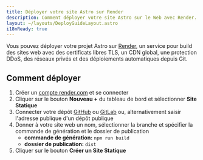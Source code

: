 ```yaml
---
title: Déployer votre site Astro sur Render
description: Comment déployer votre site Astro sur le Web avec Render.
layout: ~/layouts/DeployGuideLayout.astro
i18nReady: true
---
```


Vous pouvez déployer votre projet Astro sur [Render](https://render.com/), un service pour build des sites web avec des certificats libres TLS, un CDN global, une protection DDoS, des réseaux privés et des déploiements automatiques depuis Git.

## Comment déployer

1. Créer un [compte render.com](https://dashboard.render.com/) et se connecter
2. Cliquer sur le bouton **Nouveau +** du tableau de bord et sélectionner **Site Statique**
3. Connecter votre dépôt [GitHub](https://github.com/) ou [GitLab](https://about.gitlab.com/) ou, alternativement saisir l'adresse publique d'un dépôt publique
4. Donner à votre site web un nom, sélectionner la branche et spécifier la commande de génération et le dossier de publication
   - **commande de génération:** `npm run build`
   - **dossier de publication:** `dist`
5. Cliquer sur le bouton **Créer un Site Statique**

